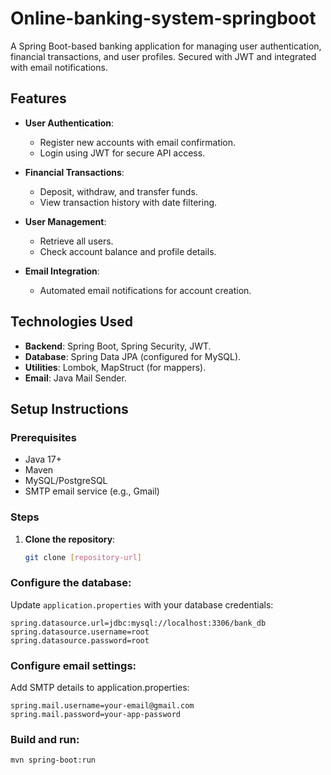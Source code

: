 # Online-banking-system-springboot
A Spring Boot-based banking application for managing user authentication, financial transactions, and user profiles. Secured with JWT and integrated with email notifications.

## Features

- **User Authentication**:  
  - Register new accounts with email confirmation.  
  - Login using JWT for secure API access.  

- **Financial Transactions**:  
  - Deposit, withdraw, and transfer funds.  
  - View transaction history with date filtering.  

- **User Management**:  
  - Retrieve all users.  
  - Check account balance and profile details.  

- **Email Integration**:  
  - Automated email notifications for account creation.  

## Technologies Used

- **Backend**: Spring Boot, Spring Security, JWT.  
- **Database**: Spring Data JPA (configured for MySQL).  
- **Utilities**: Lombok, MapStruct (for mappers).  
- **Email**: Java Mail Sender.  

## Setup Instructions

### Prerequisites
- Java 17+  
- Maven  
- MySQL/PostgreSQL  
- SMTP email service (e.g., Gmail)  

### Steps
1. **Clone the repository**:  
   ```bash
   git clone [repository-url]
   
### Configure the database:  
Update `application.properties` with your database credentials:  
```properties
spring.datasource.url=jdbc:mysql://localhost:3306/bank_db
spring.datasource.username=root
spring.datasource.password=root
```
### Configure email settings:
Add SMTP details to application.properties:
```properties
spring.mail.username=your-email@gmail.com  
spring.mail.password=your-app-password
```
### Build and run:
```bash
mvn spring-boot:run

```
